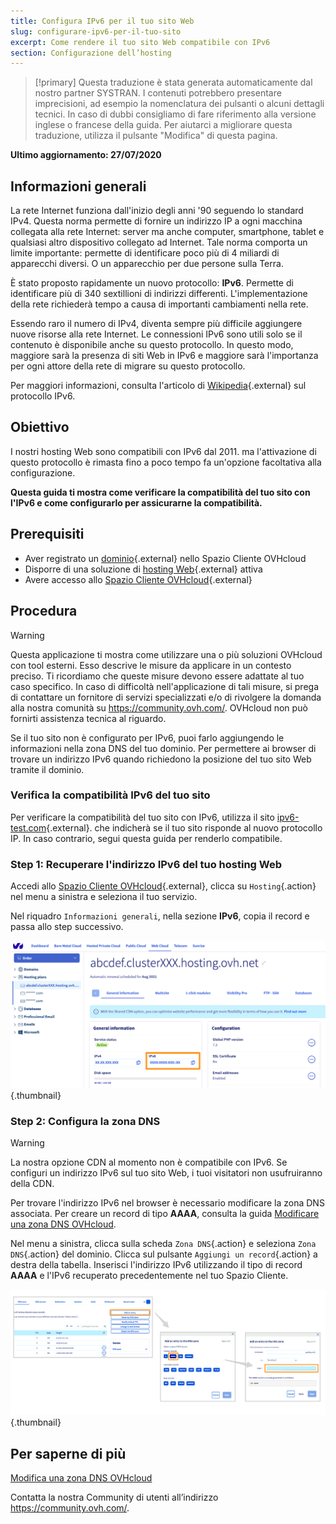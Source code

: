 ```yaml
---
title: Configura IPv6 per il tuo sito Web
slug: configurare-ipv6-per-il-tuo-sito
excerpt: Come rendere il tuo sito Web compatibile con IPv6
section: Configurazione dell’hosting
---
```


> [!primary]
> Questa traduzione è stata generata automaticamente dal nostro partner SYSTRAN. I contenuti potrebbero presentare imprecisioni, ad esempio la nomenclatura dei pulsanti o alcuni dettagli tecnici. In caso di dubbi consigliamo di fare riferimento alla versione inglese o francese della guida. Per aiutarci a migliorare questa traduzione, utilizza il pulsante "Modifica" di questa pagina.
>

**Ultimo aggiornamento: 27/07/2020**

## Informazioni generali

La rete Internet funziona dall'inizio degli anni '90 seguendo lo standard IPv4. Questa norma permette di fornire un indirizzo IP a ogni macchina collegata alla rete Internet: server ma anche computer, smartphone, tablet e qualsiasi altro dispositivo collegato ad Internet. Tale norma comporta un limite importante: permette di identificare poco più di 4 miliardi di apparecchi diversi. O un apparecchio per due persone sulla Terra.

È stato proposto rapidamente un nuovo protocollo: **IPv6**. Permette di identificare più di 340 sextillioni di indirizzi differenti. L'implementazione della rete richiederà tempo a causa di importanti cambiamenti nella rete. 

Essendo raro il numero di IPv4, diventa sempre più difficile aggiungere nuove risorse alla rete Internet. Le connessioni IPv6 sono utili solo se il contenuto è disponibile anche su questo protocollo. In questo modo, maggiore sarà la presenza di siti Web in IPv6 e maggiore sarà l'importanza per ogni attore della rete di migrare su questo protocollo.

Per maggiori informazioni, consulta l'articolo di [Wikipedia](https://it.wikipedia.org/wiki/IPv6){.external} sul protocollo IPv6.

## Obiettivo

I nostri hosting Web sono compatibili con IPv6 dal 2011. ma l'attivazione di questo protocollo è rimasta fino a poco tempo fa un'opzione facoltativa alla configurazione. 

**Questa guida ti mostra come verificare la compatibilità del tuo sito con l'IPv6 e come configurarlo per assicurarne la compatibilità.**

## Prerequisiti

- Aver registrato un [dominio](https://www.ovh.it/domini/){.external} nello Spazio Cliente OVHcloud
- Disporre di una soluzione di [hosting Web](https://www.ovh.it/hosting-web/){.external} attiva
- Avere accesso allo [Spazio Cliente OVHcloud](https://www.ovh.com/auth/?action=gotomanager){.external}

## Procedura

> [!warning]
> Questa applicazione ti mostra come utilizzare una o più soluzioni OVHcloud con tool esterni. Esso descrive le misure da applicare in un contesto preciso. Ti ricordiamo che queste misure devono essere adattate al tuo caso specifico. In caso di difficoltà nell'applicazione di tali misure, si prega di contattare un fornitore di servizi specializzati e/o di rivolgere la domanda alla nostra comunità su <https://community.ovh.com/>. OVHcloud non può fornirti assistenza tecnica al riguardo.

Se il tuo sito non è configurato per IPv6, puoi farlo aggiungendo le informazioni nella zona DNS del tuo dominio. Per permettere ai browser di trovare un indirizzo IPv6 quando richiedono la posizione del tuo sito Web tramite il dominio.

### Verifica la compatibilità IPv6 del tuo sito

Per verificare la compatibilità del tuo sito con IPv6, utilizza il sito [ipv6-test.com](https://ipv6-test.com/validate.php){.external}. che indicherà se il tuo sito risponde al nuovo protocollo IP. In caso contrario, segui questa guida per renderlo compatibile.

### Step 1: Recuperare l'indirizzo IPv6 del tuo hosting Web

Accedi allo [Spazio Cliente OVHcloud](https://www.ovh.com/auth/?action=gotomanager){.external}, clicca su `Hosting`{.action} nel menu a sinistra e seleziona il tuo servizio.

Nel riquadro `Informazioni generali`, nella sezione **IPv6**, copia il record e passa allo step successivo.

![IPv6](images/ipv6_01.png){.thumbnail}

### Step 2: Configura la zona DNS

> [!warning]
> La nostra opzione CDN al momento non è compatibile con IPv6. Se configuri un indirizzo IPv6 sul tuo sito Web, i tuoi visitatori non usufruiranno della CDN.

Per trovare l'indirizzo IPv6 nel browser è necessario modificare la zona DNS associata. Per creare un record di tipo **AAAA**, consulta la guida [Modificare una zona DNS OVHcloud](../../domains/web_hosting_modifica_la_tua_zona_dns/).

Nel menu a sinistra, clicca sulla scheda `Zona DNS`{.action} e seleziona `Zona DNS`{.action} del dominio. Clicca sul pulsante `Aggiungi un record`{.action} a destra della tabella. Inserisci l'indirizzo IPv6 utilizzando il tipo di record **AAAA** e l'IPv6 recuperato precedentemente nel tuo Spazio Cliente.

![IPv6](images/ipv6_02.png){.thumbnail}

## Per saperne di più

[Modifica una zona DNS OVHcloud](../../domains/web_hosting_modifica_la_tua_zona_dns/)

Contatta la nostra Community di utenti all’indirizzo <https://community.ovh.com/>.
